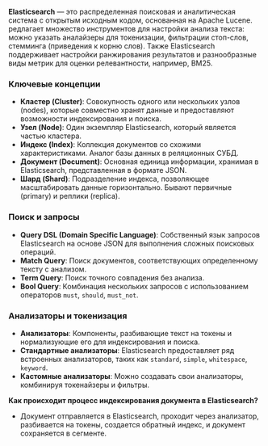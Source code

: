 **Elasticsearch** — это распределенная поисковая и аналитическая система с открытым исходным кодом, основанная на Apache Lucene. редлагает множество инструментов для настройки анализа текста: можно указать аналайзеры для токенизации, фильтрации стоп-слов, стемминга (приведения к корню слов). Также Elasticsearch поддерживает настройки ранжирования результатов и разнообразные виды метрик для оценки релевантности, например, BM25.
### Ключевые концепции

- **Кластер (Cluster)**: Совокупность одного или нескольких узлов (nodes), которые совместно хранят данные и предоставляют возможности индексирования и поиска.
- **Узел (Node)**: Один экземпляр Elasticsearch, который является частью кластера.
- **Индекс (Index)**: Коллекция документов со схожими характеристиками. Аналог базы данных в реляционных СУБД.
- **Документ (Document)**: Основная единица информации, хранимая в Elasticsearch, представленная в формате JSON.
- **Шард (Shard)**: Подразделение индекса, позволяющее масштабировать данные горизонтально. Бывают первичные (primary) и реплики (replica).

### Поиск и запросы
- **Query DSL (Domain Specific Language)**: Собственный язык запросов Elasticsearch на основе JSON для выполнения сложных поисковых операций.
- **Match Query**: Поиск документов, соответствующих определенному тексту с анализом.
- **Term Query**: Поиск точного совпадения без анализа.
- **Bool Query**: Комбинация нескольких запросов с использованием операторов `must`, `should`, `must_not`.
### Анализаторы и токенизация
- **Анализаторы**: Компоненты, разбивающие текст на токены и нормализующие его для индексирования и поиска.
- **Стандартные анализаторы**: Elasticsearch предоставляет ряд встроенных анализаторов, таких как `standard`, `simple`, `whitespace`, `keyword`.
- **Кастомные анализаторы**: Можно создавать свои анализаторы, комбинируя токенайзеры и фильтры.

**Как происходит процесс индексирования документа в Elasticsearch?**
- Документ отправляется в Elasticsearch, проходит через анализатор, разбивается на токены, создается обратный индекс, и документ сохраняется в сегменте.